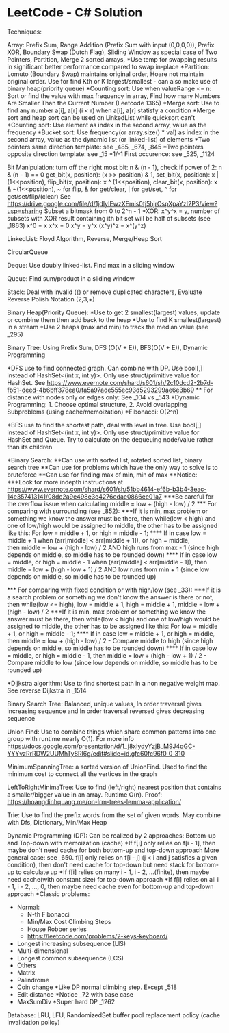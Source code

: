 # LeetCode - C# Solution

Techniques:

Array: Prefix Sum, Range Addition (Prefix Sum with input (0,0,0,0)), Prefix XOR, Boundary Swap (Dutch Flag), Sliding Window as special case of Two Pointers, Partition, Merge 2 sorted arrays, 
*Use temp for swapping results in significant better performance compared to swap in-place
*Partition: Lomuto (Boundary Swap) maintains original order, Hoare not maintain original order.
    Use for find Kth or K largest/smallest - can also make use of binary heap(priority queue)
*Counting sort: Use when valueRange <= n:
    Sort or find the value with max frequency in array,
    Find how many Numbers Are Smaller Than the Current Number (Leetcode 1365)
*Merge sort: Use to find any number a[i], a[r] (i < r) when a[i], a[r] statisfy a condition
*Merge sort and heap sort can be used on LinkedList while quicksort can't
*Counting sort: Use element as index in the second array, value as the frequency
*Bucket sort: Use frequency(or array.size() * val) as index in the second array, value as the dynamic list (or linked-list) of elements
*Two pointers same direction template: see _485, _674, _845
*Two pointers opposite direction template: see _15
*1/-1 First occurence: see _525, _1124

Bit Manipulation:
turn off the right most bit: n & (n - 1),
check if power of 2: n & (n - 1) == 0
get_bit(x, position): (x >> position) & 1,
set_bit(x, position): x | (1<<position),
flip_bit(x, position): x ^ (1<<position),
clear_bit(x, position): x & ~(1<<position), 
~ for flip, 
& for get/clear, 
| for get/set, 
^ for get/set/flip/(clear)
See https://drive.google.com/file/d/1jdIyIEwzXEmis0tj5hjrOspXpaYzI2P3/view?usp=sharing
Subset a bitmask from 0 to 2^n - 1
*XOR: 
    x^y^x = y, number of subsets with XOR result containing ith bit set will be half of subsets (see _1863)
    x^0 = x
    x^x = 0
    x^y = y^x
    (x^y)^z =  x^(y^z)

LinkedList: Floyd Algorithm, Reverse, Merge/Heap Sort

CircularQueue

Deque: Use doubly linked-list. Find max in a sliding window

Queue: Find sum/product in a sliding window

Stack: Deal with invalid ({) or remove duplicated characters, Evaluate Reverse Polish Notation (2,3,+)

Binary Heap(Priority Queue): 
*Use to get 2 smallest(largest) values, update or combine them then add back to the heap
*Use to find K smallest(largest) in a stream
*Use 2 heaps (max and min) to track the median value (see _295)

Binary Tree: Using Prefix Sum, DFS (O(V + E)), BFS(O(V + E)), Dynamic Programming

*DFS use to find connected graph. Can combine with DP. 
Use bool[,] instead of HashSet<(int x, int y)>.
Only use struct/primitive value for HashSet.
See https://www.evernote.com/shard/s601/sh/2c10dcd2-2b7d-fb51-deed-4b6bff378ea0/fa5a97ade555ec93d5293299ae6e3b69
** For distance with nodes only or edges only: See _104 vs _543
*Dynamic Programming: 1. Choose optimal structure, 2. Avoid overlapping Subproblems (using cache/memoization)
*Fibonacci: O(2^n)

*BFS use to find the shortest path, deal with level in tree. 
Use bool[,] instead of HashSet<(int x, int y)>.
Only use struct/primitive value for HashSet and Queue.
Try to calculate on the dequeuing node/value rather than its children


*Binary Search: 
**Can use with sorted list, rotated sorted list, binary search tree
**Can use for problems which have the only way to solve is to bruteforce
**Can use for finding max of min, min of max
**Notice:
***Look for more indepth instructions at https://www.evernote.com/shard/s601/sh/51bb4614-ef6b-b3b4-3eac-14e357413141/08dc2a9e498e3e4276edae0866ee01a7
***Be careful for the overflow issue when calculating middle = low + (high - low) / 2
*** For comparing with surrounding (see _852):
    ***If it is min, max problem or something we know the answer must be there, then while(low < high) and one of low/high would be assigned to middle, 
    the other has to be assigned like this: For low = middle + 1, or high = middle - 1; 
    **** If in case low = middle + 1 when (arr[middle] < arr[middle + 1]), or high = middle,                                           
    then middle = low + (high - low) / 2 AND high runs from max - 1  (since high depends on middle, so middle has to be rounded down)
    **** If in case low = middle,                                          or high = middle - 1 when (arr[middle] < arr[middle - 1]), 
    then middle = low + (high - low + 1) / 2 AND low runs from min + 1 (since low depends on middle, so middle has to be rounded up)


*** For comparing with fixed condition or with high/low (see _33):
    ***If it is a search problem or something we don't know the answer is there or not, then while(low <= high),
    low = middle + 1, high = middle + 1, middle = low + (high - low) / 2
    ***If it is min, max problem or something we know the answer must be there, then while(low < high) and one of low/high would be assigned to middle, 
    the other has to be assigned like this: For low = middle + 1, or high = middle - 1; 
    **** If in case low = middle + 1, or high = middle,     then middle = low + (high - low) / 2     - Compare middle to high (since high depends on middle, so middle has to be rounded down)
    **** If in case low = middle,     or high = middle - 1, then middle = low + (high - low + 1) / 2 - Compare middle to low (since low depends on middle, so middle has to be rounded up)

*Dijkstra algorithm: Use to find shortest path in a non negative weight map. See reverse Dijkstra in _1514

Binary Search Tree: Balanced, unique values, In order traversal gives increasing sequence and In order traversal reversed gives decreasing sequence

Union Find: Use to combine things which share common patterns into one group with runtime nearly O(1). For more info https://docs.google.com/presentation/d/1_j8xIydyYzjB_M9J4qGC-YYYvzRrRDW2UUMhTy8Rl6g/edit#slide=id.gfc60fc96f0_0_310

MinimumSpanningTree: a sorted version of UnionFind. Used to find the minimum cost to connect all the vertices in the graph

LeftToRightMinimaTree: Use to find (left/right) nearest position that contains a smaller/bigger value in an array. Runtime O(n). Proof: https://hoangdinhquang.me/on-lrm-trees-lemma-application/

Trie: Use to find the prefix words from the set of given words. May combine with Dfs, Dictionary, Min/Max Heap

Dynamic Programming (DP): Can be realized by 2 approaches: Bottom-up and Top-down with memoization (cache)
*If f[i] only relies on f[i - 1], then maybe don't need cache for both bottom-up and top-down approach
More general case: see _650. f[i] only relies on f[i - j] (j < i and j satisfies a given condition), then don't need cache for top-down but need stack for bottom-up to calculate up
*If f[i] relies on many i - 1, i - 2, ...(finite), then maybe need cache(with constant size) for top-down approach
*If f[i] relies on all i - 1, i - 2, ..., 0, then maybe need cache even for bottom-up and top-down approach
*Classic problems:
 - Normal: 
     - N-th Fibonacci
     - Min/Max Cost Climbing Steps
     - House Robber series
     - https://leetcode.com/problems/2-keys-keyboard/
 - Longest increasing subsequence (LIS)
 - Multi-dimensional
  - Longest common subsequence (LCS)
  - Others
 - Matrix
 - Palindrome
 - Coin change
 *Like DP normal climbing step. Except _518
 - Edit distance
 *Notice _72 with base case
 - MaxSumDiv
 *Super hard DP _1262

 Database: LRU, LFU, RandomizedSet buffer pool replacement policy (cache invalidation policy)

